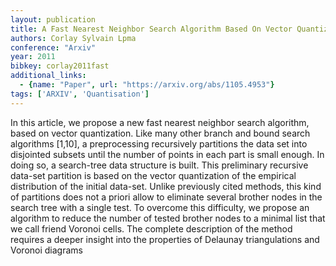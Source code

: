 ```yaml
---
layout: publication
title: A Fast Nearest Neighbor Search Algorithm Based On Vector Quantization
authors: Corlay Sylvain Lpma
conference: "Arxiv"
year: 2011
bibkey: corlay2011fast
additional_links:
  - {name: "Paper", url: "https://arxiv.org/abs/1105.4953"}
tags: ['ARXIV', 'Quantisation']
---
```

In this article, we propose a new fast nearest neighbor search algorithm, based on vector quantization. Like many other branch and bound search algorithms [1,10], a preprocessing recursively partitions the data set into disjointed subsets until the number of points in each part is small enough. In doing so, a search-tree data structure is built. This preliminary recursive data-set partition is based on the vector quantization of the empirical distribution of the initial data-set. Unlike previously cited methods, this kind of partitions does not a priori allow to eliminate several brother nodes in the search tree with a single test. To overcome this difficulty, we propose an algorithm to reduce the number of tested brother nodes to a minimal list that we call friend Voronoi cells. The complete description of the method requires a deeper insight into the properties of Delaunay triangulations and Voronoi diagrams
